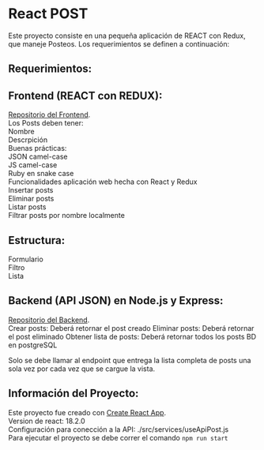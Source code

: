 # React POST

Este proyecto consiste en una pequeña aplicación de REACT con Redux, que maneje Posteos. Los requerimientos se definen a continuación:

## Requerimientos:

## Frontend (REACT con REDUX):
[Repositorio del Frontend](https://github.com/ChristopherMontiel/react-post).  
Los Posts deben tener:  
Nombre  
Descrpición  
Buenas prácticas:  
JSON camel-case  
JS camel-case  
Ruby en snake case  
Funcionalidades aplicación web hecha con React y Redux  
Insertar posts  
Eliminar posts  
Listar posts  
Filtrar posts por nombre localmente  
## Estructura:  
Formulario  
Filtro  
Lista  

## Backend (API JSON) en Node.js y Express:
[Repositorio del Backend](https://github.com/ChristopherMontiel/express-backend-post).  
Crear posts: Deberá retornar el post creado
Eliminar posts: Deberá retornar el post eliminado
Obtener lista de posts: Deberá retornar todos los posts
BD en postgreSQL

Solo se debe llamar al endpoint que entrega la lista completa de posts una sola vez por cada vez que se cargue la vista.

## Información del Proyecto:

Este proyecto fue creado con [Create React App](https://github.com/facebook/create-react-app).  
Version de react: 18.2.0  
Configuración para conección a la API: ./src/services/useApiPost.js  
Para ejecutar el proyecto se debe correr el comando `npm run start`